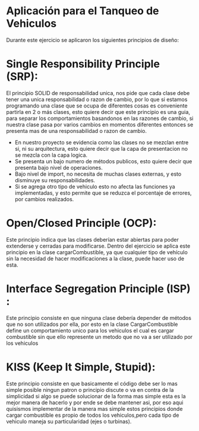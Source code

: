 # Aplicación para el Tanqueo de Vehiculos


Durante este ejercicio se aplicaron los siguientes principios de diseño:

# Single Responsibility Principle (SRP):

El principio SOLID de responsabilidad unica,  nos pide que cada clase debe tener una unica responsabilidad o razon de cambio, por lo que si estamos programando una clase que se ocupa de diferentes cosas es conveniente partirla en 2 o más clases, esto quiere decir que este principio es una guia, para separar los comportamientos  basandonos en las razones de cambio, si nuestra clase pasa por varios cambios en momentos diferentes entonces se presenta  mas de una responsabilidad o razon de cambio.

- En nuestro proyecto se evidencia como las clases no se mezclan entre si, ni su arquitectura, esto quiere decir que la capa de presentacion no se mezcla con la capa logica.
- Se presenta un bajo numero de métodos publicos, esto quiere decir que presenta bajo nivel de operaciones.
- Bajo nivel de import, no necesita de muchas clases externas, y esto disminuye su responsabilidades.
- Si se agrega otro tipo de vehiculo esto no afecta  las funciones ya implementadas, y esto permite que se reduzca el porcentaje de errores, por cambios realizados.

# Open/Closed Principle (OCP):

Este principio indica que las clases deberían estar abiertas para poder extenderse y cerradas para modificarse.
Dentro del ejercicio se aplica este principio en la clase cargarCombustible, ya que cualquier tipo de vehículo sin la necesidad de hacer modificaciones a la clase, puede hacer uso de esta.

# Interface Segregation Principle (ISP) :

Este principio consiste en que ninguna clase debería depender de métodos que no son utilizados por ella, por esto en la clase CargarCombustible define un comportamiento unico para los vehiculos el cual es cargar combustible sin que ello represente un metodo que no va a ser utilizado por los vehiculos


# KISS (Keep It Simple, Stupid):

Este principio consiste en que basicamente el código debe ser lo mas simple posible ningun patron o principio discute o va en contra de la simplicidad si algo se puede solucionar de la forma mas simple esta es la mejor manera de hacerlo y por ende se debe mantener asi, por eso aqui quisismos implementar de la manera mas simple estos principios donde cargar combustible es propio de todos los vehiculos,pero cada tipo de vehiculo maneja su particularidad (ejes o turbinas).
